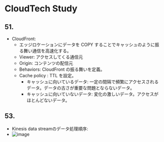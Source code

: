 # CloudTech Study

## 51.

- CloudFront:
  - エッジロケーションにデータを COPY することでキャッシュのように振る舞い通信を高速化する。
  - Viewer: アクセスしてくる通信元
  - Origin: コンテンツの配信元
  - Behaviors: CloudFront の振る舞いを定義。
  - Cache policy : TTL を設定。
    - キャッシュに向いているデータ: 一定の間隔で頻繁にアクセスされるデータ。データの古さが重要な問題とならないデータ。
    - キャッシュに向いていないデータ: 変化の激しいデータ。アクセスがほとんどないデータ。

## 53.

- Kinesis data streamのデータ処理順序:
- ![image](https://github.com/yoshikikasama/network-and-server/assets/61643054/006089f6-0600-444e-a8a2-3019458b781f)
